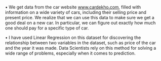 • We get data from the car website www.cardekho.com, filled with information on a wide variety of cars, including their selling price and present price. We realize that we can use this data to make sure we get a good deal on a new car. In particular, we can figure out exactly how much one should pay for a specific type of car.

• I have used Linear Regression on this dataset for discovering the relationship between two variables in the dataset, such as price of the car and the year it was made. Data Scientists rely on this method for solving a wide range of problems, especially when it comes to prediction.

